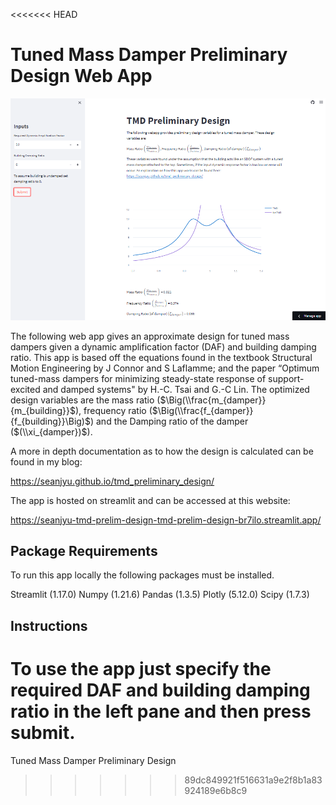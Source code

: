 <<<<<<< HEAD
# Tuned Mass Damper Preliminary Design Web App
![readme_img](readme_img.PNG)

The following web app gives an approximate design for tuned mass dampers given a dynamic amplification factor (DAF) and building damping ratio. This app is based off the equations found in the textbook Structural Motion Engineering by J Connor and S Laflamme; and the paper “Optimum tuned-mass dampers for minimizing steady-state response of support-excited and damped systems" by H.-C. Tsai and G.-C Lin. 
The optimized design variables are the mass ratio ($\Big(\\frac{m_{damper}}{m_{building}}$), frequency ratio ($\Big(\\frac{f_{damper}}{f_{building}}\Big)$) and the Damping ratio of the damper ($(\\xi_{damper})$). 

A more in depth documentation as to how the design is calculated can be found in my blog:

https://seanjyu.github.io/tmd_preliminary_design/

The app is hosted on streamlit and can be accessed at this website:

https://seanjyu-tmd-prelim-design-tmd-prelim-design-br7ilo.streamlit.app/

## Package Requirements <br>
To run this app locally the following packages must be installed.<br>

Streamlit (1.17.0)
Numpy (1.21.6)
Pandas (1.3.5)
Plotly (5.12.0)
Scipy (1.7.3)

## Instructions
To use the app just specify the required DAF and building damping ratio in the left pane and then press submit.
=======
Tuned Mass Damper Preliminary Design
>>>>>>> 89dc849921f516631a9e2f8b1a83924189e6b8c9
